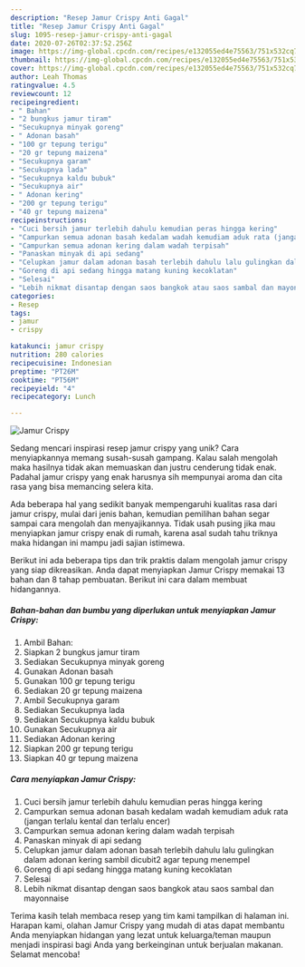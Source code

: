 ```yaml
---
description: "Resep Jamur Crispy Anti Gagal"
title: "Resep Jamur Crispy Anti Gagal"
slug: 1095-resep-jamur-crispy-anti-gagal
date: 2020-07-26T02:37:52.256Z
image: https://img-global.cpcdn.com/recipes/e132055ed4e75563/751x532cq70/jamur-crispy-foto-resep-utama.jpg
thumbnail: https://img-global.cpcdn.com/recipes/e132055ed4e75563/751x532cq70/jamur-crispy-foto-resep-utama.jpg
cover: https://img-global.cpcdn.com/recipes/e132055ed4e75563/751x532cq70/jamur-crispy-foto-resep-utama.jpg
author: Leah Thomas
ratingvalue: 4.5
reviewcount: 12
recipeingredient:
- " Bahan"
- "2 bungkus jamur tiram"
- "Secukupnya minyak goreng"
- " Adonan basah"
- "100 gr tepung terigu"
- "20 gr tepung maizena"
- "Secukupnya garam"
- "Secukupnya lada"
- "Secukupnya kaldu bubuk"
- "Secukupnya air"
- " Adonan kering"
- "200 gr tepung terigu"
- "40 gr tepung maizena"
recipeinstructions:
- "Cuci bersih jamur terlebih dahulu kemudian peras hingga kering"
- "Campurkan semua adonan basah kedalam wadah kemudiam aduk rata (jangan terlalu kental dan terlalu encer)"
- "Campurkan semua adonan kering dalam wadah terpisah"
- "Panaskan minyak di api sedang"
- "Celupkan jamur dalam adonan basah terlebih dahulu lalu gulingkan dalam adonan kering sambil dicubit2 agar tepung menempel"
- "Goreng di api sedang hingga matang kuning kecoklatan"
- "Selesai"
- "Lebih nikmat disantap dengan saos bangkok atau saos sambal dan mayonnaise"
categories:
- Resep
tags:
- jamur
- crispy

katakunci: jamur crispy 
nutrition: 280 calories
recipecuisine: Indonesian
preptime: "PT26M"
cooktime: "PT56M"
recipeyield: "4"
recipecategory: Lunch

---
```



![Jamur Crispy](https://img-global.cpcdn.com/recipes/e132055ed4e75563/751x532cq70/jamur-crispy-foto-resep-utama.jpg)

Sedang mencari inspirasi resep jamur crispy yang unik? Cara menyiapkannya memang susah-susah gampang. Kalau salah mengolah maka hasilnya tidak akan memuaskan dan justru cenderung tidak enak. Padahal jamur crispy yang enak harusnya sih mempunyai aroma dan cita rasa yang bisa memancing selera kita.



Ada beberapa hal yang sedikit banyak mempengaruhi kualitas rasa dari jamur crispy, mulai dari jenis bahan, kemudian pemilihan bahan segar sampai cara mengolah dan menyajikannya. Tidak usah pusing jika mau menyiapkan jamur crispy enak di rumah, karena asal sudah tahu triknya maka hidangan ini mampu jadi sajian istimewa.


Berikut ini ada beberapa tips dan trik praktis dalam mengolah jamur crispy yang siap dikreasikan. Anda dapat menyiapkan Jamur Crispy memakai 13 bahan dan 8 tahap pembuatan. Berikut ini cara dalam membuat hidangannya.

<!--inarticleads1-->

##### Bahan-bahan dan bumbu yang diperlukan untuk menyiapkan Jamur Crispy:

1. Ambil  Bahan:
1. Siapkan 2 bungkus jamur tiram
1. Sediakan Secukupnya minyak goreng
1. Gunakan  Adonan basah
1. Gunakan 100 gr tepung terigu
1. Sediakan 20 gr tepung maizena
1. Ambil Secukupnya garam
1. Sediakan Secukupnya lada
1. Sediakan Secukupnya kaldu bubuk
1. Gunakan Secukupnya air
1. Sediakan  Adonan kering
1. Siapkan 200 gr tepung terigu
1. Siapkan 40 gr tepung maizena




<!--inarticleads2-->

##### Cara menyiapkan Jamur Crispy:

1. Cuci bersih jamur terlebih dahulu kemudian peras hingga kering
1. Campurkan semua adonan basah kedalam wadah kemudiam aduk rata (jangan terlalu kental dan terlalu encer)
1. Campurkan semua adonan kering dalam wadah terpisah
1. Panaskan minyak di api sedang
1. Celupkan jamur dalam adonan basah terlebih dahulu lalu gulingkan dalam adonan kering sambil dicubit2 agar tepung menempel
1. Goreng di api sedang hingga matang kuning kecoklatan
1. Selesai
1. Lebih nikmat disantap dengan saos bangkok atau saos sambal dan mayonnaise




Terima kasih telah membaca resep yang tim kami tampilkan di halaman ini. Harapan kami, olahan Jamur Crispy yang mudah di atas dapat membantu Anda menyiapkan hidangan yang lezat untuk keluarga/teman maupun menjadi inspirasi bagi Anda yang berkeinginan untuk berjualan makanan. Selamat mencoba!
